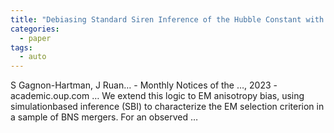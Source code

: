 ```yaml
---
title: "Debiasing Standard Siren Inference of the Hubble Constant with Marginal Neural Ratio Estimation"
categories:
  - paper
tags:
  - auto
---
```

S Gagnon-Hartman, J Ruan… - Monthly Notices of the …, 2023 - academic.oup.com
… We extend this logic to EM anisotropy bias, using simulationbased inference (SBI) to characterize the EM selection criterion in a sample of BNS mergers. For an observed …
